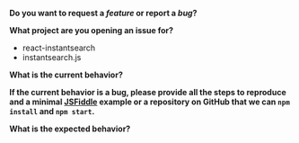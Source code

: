 <!--
  Thanks for participating in this project!
  Please:
    - make sure you are using the latest version of the library.
    - do at least one GitHub search in current issues, maybe your question is already here
-->

**Do you want to request a *feature* or report a *bug*?**

**What project are you opening an issue for?**
- react-instantsearch
- instantsearch.js

**What is the current behavior?**

**If the current behavior is a bug, please provide all the steps to reproduce and a minimal
[JSFiddle](https://jsfiddle.net/) example or a repository on GitHub that we can `npm install`
and `npm start`.**

**What is the expected behavior?**

